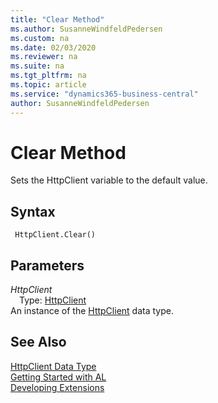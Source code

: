 ```yaml
---
title: "Clear Method"
ms.author: SusanneWindfeldPedersen
ms.custom: na
ms.date: 02/03/2020
ms.reviewer: na
ms.suite: na
ms.tgt_pltfrm: na
ms.topic: article
ms.service: "dynamics365-business-central"
author: SusanneWindfeldPedersen
---
```

[//]: # (START>DO_NOT_EDIT)
[//]: # (IMPORTANT:Do not edit any of the content between here and the END>DO_NOT_EDIT.)
[//]: # (Any modifications should be made in the .xml files in the ModernDev repo.)
# Clear Method
Sets the HttpClient variable to the default value.


## Syntax
```
 HttpClient.Clear()
```

## Parameters
*HttpClient*  
&emsp;Type: [HttpClient](httpclient-data-type.md)  
An instance of the [HttpClient](httpclient-data-type.md) data type.  


[//]: # (IMPORTANT: END>DO_NOT_EDIT)
## See Also
[HttpClient Data Type](httpclient-data-type.md)  
[Getting Started with AL](../../devenv-get-started.md)  
[Developing Extensions](../../devenv-dev-overview.md)